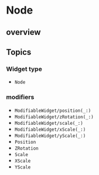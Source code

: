 #  Node

## overview

## Topics

### Widget type

- ``Node``

### modifiers

- ``ModifiableWidget/position(_:)``
- ``ModifiableWidget/zRotation(_:)``
- ``ModifiableWidget/scale(_:)``
- ``ModifiableWidget/xScale(_:)``
- ``ModifiableWidget/yScale(_:)``
- ``Position``
- ``ZRotation``
- ``Scale``
- ``XScale``
- ``YScale``
